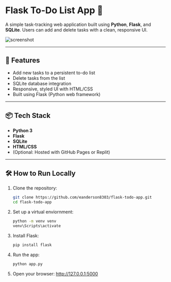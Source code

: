 # Flask To-Do List App 📝

A simple task-tracking web application built using **Python**, **Flask**, and **SQLite**. Users can add and delete tasks with a clean, responsive UI.

![screenshot](https://via.placeholder.com/600x300.png?text=Screenshot+Coming+Soon)

---

## 🚀 Features

- Add new tasks to a persistent to-do list
- Delete tasks from the list
- SQLite database integration
- Responsive, styled UI with HTML/CSS
- Built using Flask (Python web framework)

---

## 📦 Tech Stack

- **Python 3**
- **Flask**
- **SQLite**
- **HTML/CSS**
- (Optional: Hosted with GitHub Pages or Replit)

---

## 🛠 How to Run Locally

1. Clone the repository:
   ```bash
   git clone https://github.com/eanderson8303/flask-todo-app.git
   cd flask-todo-app

2. Set up a virtual enviornment:
    ```bash
    python -m venv venv
    venv\Scripts\activate

3. Install Flask:
    ```bash
    pip install flask

4. Run the app:
    ```bash
    python app.py

5. Open your browser:
    http://127.0.0.1:5000